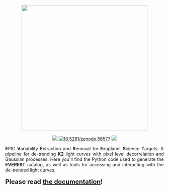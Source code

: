 <p align="center">
  <img width = "400" src="http://staff.washington.edu/rodluger/everest_docs/_images/everest.png"/>
</p>
<p align="center">
  <a href="https://travis-ci.com/rodluger/everest"><img src="https://travis-ci.com/rodluger/everest.svg?token=jABaFLLgJNHTWSqkT7CM&branch=master"/></a>
  <a href="http://dx.doi.org/10.5281/zenodo.56577"><img src="https://zenodo.org/badge/doi/10.5281/zenodo.56577.svg" alt="10.5281/zenodo.56577"></a>
  <a href="https://raw.githubusercontent.com/rodluger/everest/master/LICENSE?token=AI5FKwMJER1BTPmm_2e_4VhVh3x3dfXHks5XfBCiwA%3D%3D"><img src="https://img.shields.io/badge/license-MIT-blue.svg"/></a>
</p>

<div align="justify">
<b>E</b>PIC <b>V</b>ariability <b>E</b>xtraction and <b>R</b>emoval for <b>E</b>xoplanet <b>S</b>cience <b>T</b>argets: A pipeline for de-trending <b>K2</b> light curves with pixel level decorrelation and Gaussian processes. Here you'll find the Python code used to generate the <b>EVEREST</b> catalog, as well as tools for accessing and interacting with the de-trended light curves.</div>
<br>
<div align="justify" style="font-size:20px">
<b>Please read <a href="http://staff.washington.edu/rodluger/everest_docs">the documentation</a>!</b>
</div>
